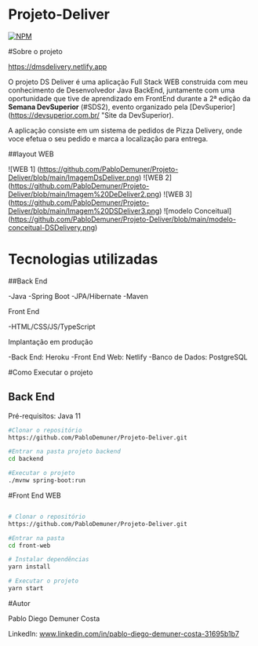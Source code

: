 # Projeto-Deliver
[![NPM](https://img.shields.io/github/issues/PabloDemuner/Projeto-Deliver)](https://github.com/PabloDemuner/Projeto-Deliver/blob/main/LICENSE)

#Sobre o projeto

https://dmsdelivery.netlify.app

O projeto DS Deliver é uma aplicação Full Stack WEB construida com meu conhecimento de Desenvolvedor Java BackEnd,
juntamente com uma oportunidade que tive de aprendizado em FrontEnd durante a 2ª edição da **Semana DevSuperior** (#SDS2), evento organizado pela [DevSuperior]
(https://devsuperior.com.br/  "Site da DevSuperior).

A aplicação consiste em um sistema de pedidos de Pizza Delivery, onde voce efetua o seu pedido e marca a localização para entrega.

##layout WEB

![WEB 1] (https://github.com/PabloDemuner/Projeto-Deliver/blob/main/ImagemDsDeliver.png)
![WEB 2] (https://github.com/PabloDemuner/Projeto-Deliver/blob/main/Imagem%20DeDeliver2.png)
![WEB 3] (https://github.com/PabloDemuner/Projeto-Deliver/blob/main/Imagem%20DSDeliver3.png)
![modelo Conceitual] (https://github.com/PabloDemuner/Projeto-Deliver/blob/main/modelo-conceitual-DSDelivery.png)

# Tecnologias utilizadas

##Back End

-Java
-Spring Boot
-JPA/Hibernate
-Maven

Front End

-HTML/CSS/JS/TypeScript

Implantação em produção

-Back End: Heroku
-Front End Web: Netlify
-Banco de Dados: PostgreSQL

#Como Executar o projeto

## Back End
Pré-requisitos: Java 11

```bash
#Clonar o repositório
https://github.com/PabloDemuner/Projeto-Deliver.git

#Entrar na pasta projeto backend
cd backend

#Executar o projeto
./mvnw spring-boot:run
```

#Front End WEB

```bash

# Clonar o repositório 
https://github.com/PabloDemuner/Projeto-Deliver.git

#Entrar na pasta
cd front-web

# Instalar dependências
yarn install

# Executar o projeto
yarn start
```

#Autor

Pablo Diego Demuner Costa

LinkedIn: www.linkedin.com/in/pablo-diego-demuner-costa-31695b1b7


